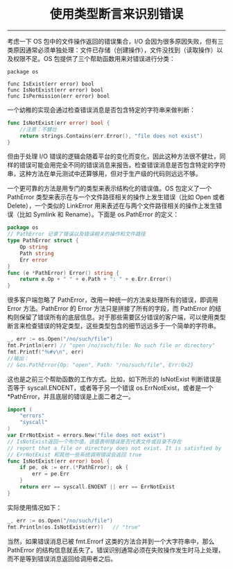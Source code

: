 <center><h1>使用类型断言来识别错误</h1></center>

---

考虑一下 OS 包中的文件操作返回的错误集合，I/O 会因为很多原因失败，但有三类原因通常必须单独处理：文件已存储（创建操作），文件没找到（读取操作）以及权限不足。OS 包提供了三个帮助函数用来对错误进行分类：

```
package os

func IsExist(err error) bool
func IsNotExist(err error) bool
func IsPermission(err error) bool
```

一个幼稚的实现会通过检查错误消息是否包含特定的字符串来做判断：

```go
func IsNotExist(err error) bool {
    //注意：不健壮
    return strings.Contains(err.Error(), "file does not exist")
}
```

但由于处理 I/O 错误的逻辑会随着平台的变化而变化，因此这种方法很不健壮，同样的错误可能会用完全不同的错误消息来报告。检查错误消息是否包含特定的字符串，这种方法在单元测试中还算够用，但对于生产级的代码则远远不够。

一个更可靠的方法是用专门的类型来表示结构化的错误值。OS 包定义了一个 PathError 类型来表示在与一个文件路径相关的操作上发生错误（比如 Open 或者 Delete），一个类似的 LinkError 用来表述在与两个文件路径相关的操作上发生错误（比如 Symlink 和 Rename）。下面是 os.PathError 的定义：

```go
package os
// PathError 记录了错误以及错误相关的操作和文件路径
type PathError struct {
    Op string
    Path string
    Err error
}
func (e *PathError) Error() string {
    return e.Op + " " + e.Path + ": " + e.Err.Error()
}
```

很多客户端忽略了 PathError，改用一种统一的方法来处理所有的错误，即调用 Error 方法。PathError 的 Error 方法只是拼接了所有的字段，而 PathError 的结构则保留了错误所有的底层信息。对于那些需要区分错误的客户端，可以使用类型断言来检查错误的特定类型，这些类型包含的细节远远多于一个简单的字符串。

```go
_, err := os.Open("/no/such/file")
fmt.Println(err) // "open /no/such/file: No such file or directory"
fmt.Printf("％#v\n", err)
//输出：
// &os.PathError{Op: "open", Path: "/no/such/file", Err:0x2}
```

这也是之前三个帮助函数的工作方式。比如，如下所示的 IsNotExist 判断错误是否等于 syscall.ENOENT，或者等于另一个错误 os.ErrNotExist，或者是一个 \*PathError，并且底层的错误是上面二者之一。

```go
import (
    "errors"
    "syscall"
)
var ErrNotExist = errors.New("file does not exist")
// IsNotExist返回一个布尔值，该值表明错误是否代表文件或目录不存在
// report that a file or directory does not exist. It is satisfied by
// ErrNotExist 和其他一些系统调用错误会返回 true
func IsNotExist(err error) bool {
    if pe, ok := err.(*PathError); ok {
        err = pe.Err
    }
    return err == syscall.ENOENT || err == ErrNotExist
}
```

实际使用情况如下：

```go
_, err := os.Open("/no/such/file")
fmt.Println(os.IsNotExist(err))   // "true"
```

当然，如果错误消息已被 fmt.Errorf 这类的方法合并到一个大字符串中，那么 PathError 的结构信息就丢失了。错误识别通常必须在失败操作发生时马上处理，而不是等到错误消息返回给调用者之后。

